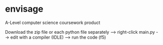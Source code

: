 # envisage
A-Level computer science coursework product

Download the zip file or each python file separately --> right-click main.py --> edit with a compiler (IDLE) --> run the code (f5)
